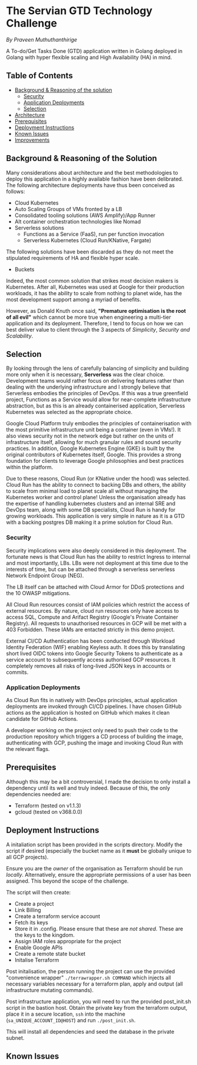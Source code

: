 # The Servian GTD Technology Challenge
_By Praveen Muthuthanthirige_

A To-do/Get Tasks Done (GTD) application written in Golang deployed in Golang with hyper flexible scaling and High Availability (HA) in mind.

## Table of Contents
* [Background & Reasoning of the solution](#background-and-reasoning)
    * [Security](#security)
    * [Application Deployments](#application_deployment)
    * [Selection](#selection)
* [Architecture](#architecture)
* [Prerequisites](#prerequisites)
* [Deployment Instructions](#deployment-instructions)
* [Known Issues](#known-issues)
* [Improvements](#improvements)

## Background & Reasoning of the Solution
Many considerations about architecture and the best methodologies to deploy this application in a highly available fashion have been delibrated. The following architecture deployments have thus been conceived as follows:

* Cloud Kubernetes
* Auto Scaling Groups of VMs fronted by a LB
* Consolidated tooling solutions (AWS Amplify)/App Runner
* Alt container orchestration technologies like Nomad
* Serverless solutions
    * Functions as a Service (FaaS), run per function invocation
    * Serverless Kubernetes (Cloud Run/KNative, Fargate)

The following solutions have been discarded as they do not meet the stipulated requirements of HA and flexible hyper scale.
 * Buckets

Indeed, the most common solution that strikes most decision makers is Kubernetes. After all, Kubernetes was used at Google for their production workloads, it has the ability to scale from nothing to planet wide, has the most development support among a myriad of benefits.

However, as Donald Knuth once said, **"Premature optimisation is the root of all evil"** which cannot be more true when engineering a multi-tier application and its deployment. Therefore, I tend to focus on how we can best deliver value to client through the 3 aspects of _Simplicity_, _Security and Scalability_. 

## Selection
By looking through the lens of carefully balancing of simplicity and building more only when it is necessary, **Serverless** was the clear choice. Development teams would rather focus on delivering features rather than dealing with the underlying infrastructure and I strongly believe that Serverless embodies the principles of DevOps. If this was a true greenfield project, Functions as a Service would allow for near-complete infrastructure abstraction, but as this is an already containerised application, Serverless Kubernetes was selected as the appropriate choice.

Google Cloud Platform truly embodies the principles of containerisation with the most primitive infrastructure unit being a container (even in VMs!). It also views security not in the network edge but rather on the units of infrastructure itself, allowing for much granular rules and sound security practices. In addition, Google Kubernetes Engine (GKE) is built by the original contributors of Kubernetes itself, Google. This provides a strong foundation for clients to leverage Google philosophies and best practices within the platform. 

Due to these reasons, Cloud Run (or KNative under the hood) was selected. Cloud Run has the ability to connect to backing DBs and others, the ability to scale from minimal load to planet scale all without managing the Kubernetes worker and control plane! Unless the organisation already has the expertise of handling kubernetes clusters and an internal SRE and DevOps team, along with some DB specialists, Cloud Run is handy for growing workloads. This application is very simple in nature as it is a GTD with a backing postgres DB making it a prime solution for Cloud Run.

### Security
Security implications were also deeply considered in this deployment. The fortunate news is that Cloud Run has the ability to restrict Ingress to internal and most importantly, LBs. LBs were not deployment at this time due to the interests of time, but can be attached through a serverless serverless Network Endpoint Group (NEG). 

The LB itself can be attached with Cloud Armor for DDoS protections and the 10 OWASP mitigations. 

All Cloud Run resources consist of IAM policies which restrict the access of external resources. By nature, cloud run resources only have access to access SQL, Compute and Arifact Registry (Google's Private Container Registry). All requests to unauthorised resources in GCP will be met with a 403 Forbidden. These IAMs are entacted strictly in this demo project.

External CI/CD Authentication has been conducted through Workload Identity Federation (WIF) enabling Keyless auth. It does this by translating short lived OIDC tokens into Google Security Tokens to authenticate as a service account to subsequently access authorised GCP resources. It completely removes all risks of long-lived JSON keys in accounts or commits. 

### Application Deployments

As Cloud Run fits in natively with DevOps principles, actual application deployments are invoked through CI/CD pipelines. I have chosen GitHub actions as the application is hosted on GitHub which makes it clean candidate for GitHub Actions.

A developer working on the project only need to push their code to the production repository which triggers a CD process of building the image, authenticating with GCP, pushing the image and invoking Cloud Run with the relevant flags.

## Prerequisites

Although this may be a bit controversial, I made the decision to only install a dependency until its well and truly indeed. Because of this, the only dependencies needed are:

* Terraform (tested on v1.1.3)
* gcloud (tested on v368.0.0)


## Deployment Instructions

A initaliation script has been provided in the scripts directory. Modify the script if desired (especially the bucket name as it **must** be globally unique to all GCP projects).

Ensure you are the *owner* of the organisation as Terraform should be run *locally*. Alternatively, ensure the appropriate permissions of a user has been assigned. This beyond the scope of the challenge. 

The script will then create:
* Create a project
* Link Billing
* Create a terraform service account
* Fetch its keys 
* Store it in .config. Please ensure that these are *not shared*. These are the keys to the kingdom.
* Assign IAM roles appropriate for the project
* Enable Google APIs
* Create a remote state bucket
* Initalise Terraform

Post initalisation, the person running the project can use the provided "convenience wrapper" `./terrawrapper.sh COMMAND` which injects all necessary variables necessary for a terraform plan, apply and output (all infrastructure mutating commands).

Post infrastructure application, you will need to run the provided post_init.sh script in the bastion host. Obtain the private key from the terraform output, place it in a secure location, `ssh` into the machine (`sa_UNIQUE_ACCOUNT_ID@HOST`) and run `./post_init.sh`.

This will install all dependencies and seed the database in the private subnet.

## Known Issues
